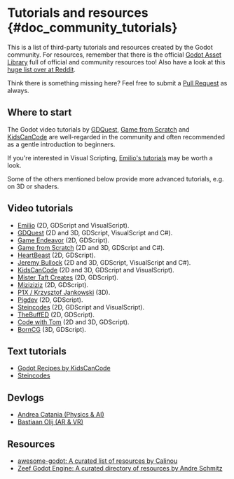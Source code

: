 Tutorials and resources {#doc_community_tutorials}
=======================

This is a list of third-party tutorials and resources created by the
Godot community. For resources, remember that there is the official
[Godot Asset Library](https://godotengine.org/asset-library/asset) full
of official and community resources too! Also have a look at this [huge
list over at
Reddit](https://www.reddit.com/r/godot/comments/an0iq5/godot_tutorials_list_of_video_and_written/).

Think there is something missing here? Feel free to submit a [Pull
Request](https://github.com/godotengine/godot-docs/blob/master/community/tutorials.rst)
as always.

Where to start
--------------

The Godot video tutorials by
[GDQuest](https://www.youtube.com/channel/UCxboW7x0jZqFdvMdCFKTMsQ/playlists),
[Game from
Scratch](https://www.youtube.com/watch?v=iDEcP8Mc-7s&list=PLS9MbmO_ssyDk79j9ewONxV88fD5e_o5d)
and
[KidsCanCode](https://www.youtube.com/channel/UCNaPQ5uLX5iIEHUCLmfAgKg/playlists)
are well-regarded in the community and often recommended as a gentle
introduction to beginners.

If you\'re interested in Visual Scripting, [Emilio\'s
tutorials](https://www.youtube.com/channel/UC9DR22-qohBDtZ74R3FxOZg) may
be worth a look.

Some of the others mentioned below provide more advanced tutorials, e.g.
on 3D or shaders.

Video tutorials
---------------

-   [Emilio](https://www.youtube.com/channel/UC9DR22-qohBDtZ74R3FxOZg)
    (2D, GDScript and VisualScript).
-   [GDQuest](https://www.youtube.com/channel/UCxboW7x0jZqFdvMdCFKTMsQ/playlists)
    (2D and 3D, GDScript, VisualScript and C\#).
-   [Game
    Endeavor](https://www.youtube.com/channel/UCLweX1UtQjRjj7rs_0XQ2Eg/videos)
    (2D, GDScript).
-   [Game from
    Scratch](https://www.youtube.com/watch?v=iDEcP8Mc-7s&list=PLS9MbmO_ssyDk79j9ewONxV88fD5e_o5d)
    (2D and 3D, GDScript and C\#).
-   [HeartBeast](https://www.youtube.com/watch?v=wETY5_9kFtA&list=PL9FzW-m48fn2jlBu_0DRh7PvAt-GULEmd)
    (2D, GDScript).
-   [Jeremy
    Bullock](https://www.youtube.com/channel/UCwJw2-V5S1TkBjLQ3_Ws54g)
    (2D and 3D, GDScript, VisualScript and C\#).
-   [KidsCanCode](https://www.youtube.com/channel/UCNaPQ5uLX5iIEHUCLmfAgKg/playlists)
    (2D and 3D, GDScript and VisualScript).
-   [Mister Taft
    Creates](https://www.youtube.com/playlist?list=PL4vbr3u7UKWqwQlvwvgNcgDL1p_3hcNn2)
    (2D, GDScript).
-   [Miziziziz](https://www.youtube.com/playlist?list=PLmugv6_kd0qN6AyjG245_Pdak4MXKUx88)
    (2D, GDScript).
-   [P1X / Krzysztof
    Jankowski](https://www.youtube.com/playlist?list=PLvDk7UKhld4xGPovdB4IFtAHYMYjx_-3K)
    (3D).
-   [Pigdev](https://www.youtube.com/playlist?list=PLPMN4vCRFdordS3E-3zi0Hdh7pAsbWQ6a)
    (2D, GDScript).
-   [Steincodes](https://www.youtube.com/c/steincodes/playlists) (2D,
    GDScript and VisualScript).
-   [TheBuffED](https://www.youtube.com/watch?v=ygGaN1EOQEA&list=PLvN5Z3tTxXEDfQkt4Frg6ALirespSwZd7)
    (2D, GDScript).
-   [Code with
    Tom](https://www.youtube.com/playlist?list=PLiUQR4U_J9ec0k91iHPme_qtfS1nrWF3W)
    (2D and 3D, GDScript).
-   [BornCG](https://www.youtube.com/playlist?list=PLda3VoSoc_TSBBOBYwcmlamF1UrjVtccZ)
    (3D, GDScript).

Text tutorials
--------------

-   [Godot Recipes by KidsCanCode](http://godotrecipes.com/)
-   [Steincodes](https://steincodes.tumblr.com)

Devlogs
-------

-   [Andrea Catania (Physics &
    AI)](https://www.youtube.com/channel/UCm4RuvYtgpgFDTCgaEUT5uQ/videos)
-   [Bastiaan Olij (AR &
    VR)](https://www.youtube.com/channel/UCrbLJYzJjDf2p-vJC011lYw/videos)

Resources
---------

-   [awesome-godot: A curated list of resources by
    Calinou](https://github.com/Calinou/awesome-godot)
-   [Zeef Godot Engine: A curated directory of resources by Andre
    Schmitz](https://godot-engine.zeef.com/andre.antonio.schmitz)
